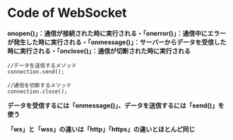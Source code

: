 # Code of WebSocket

**onopen()」：通信が接続された時に実行される・「onerror()」：通信中にエラーが発生した時に実行される・「onmessage()」：サーバーからデータを受信した時に実行される・「onclose()」：通信が切断された時に実行される**

```
//データを送信するメソッド
connection.send();

//通信を切断するメソッド
connection.close();
```

**データを受信するには「onmessage()」、データを送信するには「send()」を使う**

**「ws」と「wss」の違いは「http」「https」の違いとほとんど同じ**